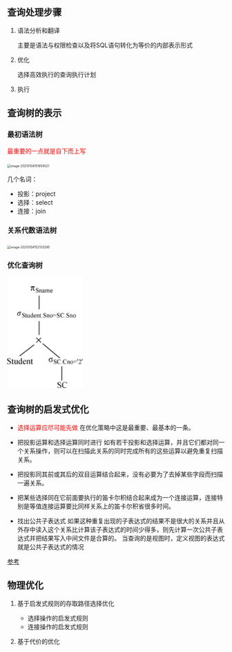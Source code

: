##  查询处理步骤

1. 语法分析和翻译

   主要是语法与权限检查以及将SQL语句转化为等价的内部表示形式

2. 优化

   选择高效执行的查询执行计划

3. 执行



## 查询树的表示

### 最初语法树

<font color=red>最重要的一点就是自下而上写</font>

<img src="/Users/cooper/Library/Application Support/typora-user-images/image-20210104151854521.png" alt="image-20210104151854521" style="zoom:50%;" />

几个名词：

- 投影：project
- 选择：select
- 连接：join



### 关系代数语法树

​	<img src="/Users/cooper/Library/Application Support/typora-user-images/image-20210104152133295.png" alt="image-20210104152133295" style="zoom:50%;" />



### 优化查询树

![image-20210104152916371](https://raw.githubusercontent.com/CooperXJ/ImageBed/master/img/20210104152917.png)



## 查询树的启发式优化 

- <font color=red>选择运算应尽可能先做</font>
  在优化策略中这是最重要、最基本的一条。

- 把投影运算和选择运算同时进行
  如有若干投影和选择运算，并且它们都对同一个关系操作，则可以在扫描此关系的同时完成所有的这些运算以避免重复扫描关系。
- 把投影同其前或其后的双目运算结合起来，没有必要为了去掉某些字段而扫描一遍关系。
- 把某些选择同在它前面要执行的笛卡尔积结合起来成为一个连接运算，连接特别是等值连接运算要比同样关系上的笛卡尔积省很多时间。

-  找出公共子表达式
  如果这种重复出现的子表达式的结果不是很大的关系并且从外存中读入这个关系比计算该子表达式的时间少得多，则先计算一次公共子表达式并把结果写入中间文件是合算的。
  当查询的是视图时，定义视图的表达式就是公共子表达式的情况

  [参考](https://www.bilibili.com/video/BV18E41137Cm?from=search&seid=6874889460109418968)

## 物理优化

1. 基于启发式规则的存取路径选择优化
   - 选择操作的启发式规则
   - 连接操作的启发式规则

2. 基于代价的优化


